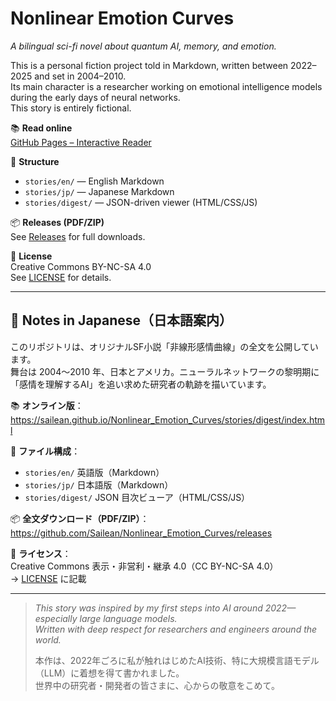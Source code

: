 # Nonlinear Emotion Curves  
*A bilingual sci-fi novel about quantum AI, memory, and emotion.*

This is a personal fiction project told in Markdown, written between 2022–2025 and set in 2004–2010.  
Its main character is a researcher working on emotional intelligence models during the early days of neural networks.  
This story is entirely fictional.

📚 **Read online**  
[GitHub Pages – Interactive Reader](https://sailean.github.io/Nonlinear_Emotion_Curves/stories/digest/index.html)

📂 **Structure**  
- `stories/en/` — English Markdown  
- `stories/jp/` — Japanese Markdown  
- `stories/digest/` — JSON-driven viewer (HTML/CSS/JS)

📦 **Releases (PDF/ZIP)**  
See [Releases](https://github.com/Sailean/Nonlinear_Emotion_Curves/releases) for full downloads.

📄 **License**  
Creative Commons BY-NC-SA 4.0  
See [LICENSE](./LICENSE) for details.

---

## 📝 Notes in Japanese（日本語案内）

このリポジトリは、オリジナルSF小説「非線形感情曲線」の全文を公開しています。  
舞台は 2004～2010 年、日本とアメリカ。ニューラルネットワークの黎明期に「感情を理解するAI」を追い求めた研究者の軌跡を描いています。

📚 **オンライン版**：  
<https://sailean.github.io/Nonlinear_Emotion_Curves/stories/digest/index.html>

📂 **ファイル構成**：  
- `stories/en/` 英語版（Markdown）  
- `stories/jp/` 日本語版（Markdown）  
- `stories/digest/` JSON 目次ビューア（HTML/CSS/JS）

📦 **全文ダウンロード（PDF/ZIP）**：  
<https://github.com/Sailean/Nonlinear_Emotion_Curves/releases>

🔖 **ライセンス**：  
Creative Commons 表示・非営利・継承 4.0（CC BY-NC-SA 4.0）  
→ [LICENSE](./LICENSE) に記載

---

> *This story was inspired by my first steps into AI around 2022—especially large language models.  
> Written with deep respect for researchers and engineers around the world.*
>
> 本作は、2022年ごろに私が触れはじめたAI技術、特に大規模言語モデル（LLM）に着想を得て書かれました。  
> 世界中の研究者・開発者の皆さまに、心からの敬意をこめて。
